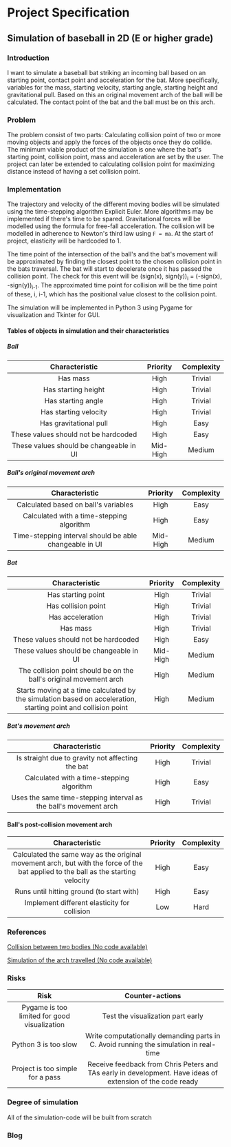 # Project Specification

## Simulation of baseball in 2D (E or higher grade)

### Introduction

I want to simulate a baseball bat striking an incoming ball based on an starting point, contact point and acceleration for the bat. More specifically, variables for the mass, starting velocity, starting angle, starting height and gravitational pull. Based on this an original movement arch of the ball will be calculated. The contact point of the bat and the ball must be on this arch.

### Problem

The problem consist of two parts: Calculating collision point of two or more moving objects and apply the forces of the objects once they do collide. The minimum viable product of the simulation is one where the bat's starting point, collision point, mass and acceleration are set by the user. The project can later be extended to calculating collision point for maximizing distance instead of having a set collision point.

### Implementation

The trajectory and velocity of the different moving bodies will be simulated using the time-stepping algorithm Explicit Euler. More algorithms may be implemented if there's time to be spared. Gravitational forces will be modelled using the formula for free-fall acceleration. The collision will be modelled in adherence to Newton's third law using `F = ma`. At the start of project, elasticity will be hardcoded to 1.

The time point of the intersection of the ball's and the bat's movement will be approximated by finding the closest point to the chosen collision point in the bats traversal. The bat will start to decelerate once it has passed the collision point. The check for this event will be (sign(x), sign(y))<sub>i</sub> = (-sign(x), -sign(y))<sub>i-1</sub>. The approximated time point for collision will be the time point of these, i, i-1, which has the positional value closest to the collision point.

The simulation will be implemented in Python 3 using Pygame for visualization and Tkinter for GUI.

#### Tables of objects in simulation and their characteristics

##### Ball

| Characteristic | Priority      | Complexity |
|:--------------:|:-------------:|:----------:|
| Has mass       | High          | Trivial |
| Has starting height | High     | Trivial |
| Has starting angle | High      | Trivial |
| Has starting velocity | High   | Trivial |
| Has gravitational pull | High  | Easy    |
| These values should not be hardcoded | High | Easy |
| These values  should be changeable in UI | Mid-High  | Medium |

##### Ball's original movement arch

| Characteristic | Priority      | Complexity |
|:--------------:|:-------------:|:----------:|
| Calculated based on ball's variables      | High | Easy |
| Calculated with a time-stepping algorithm | High | Easy |
| Time-stepping interval should be able changeable in UI | Mid-High | Medium |

##### Bat

| Characteristic | Priority      | Complexity |
|:--------------:|:-------------:|:----------:|
| Has starting point | High | Trivial |
| Has collision point | High | Trivial |
| Has acceleration | High | Trivial |
| Has mass | High | Trivial |
| These values should not be hardcoded | High | Easy |
| These values  should be changeable in UI | Mid-High  | Medium |
| The collision point should be on the ball's original movement arch | High | Medium |
| Starts moving at a time calculated by the simulation based on acceleration, starting point and collision point | High | Medium |

##### Bat's movement arch

| Characteristic | Priority      | Complexity |
|:--------------:|:-------------:|:----------:|
| Is straight due to gravity not affecting the bat | High | Trivial |
| Calculated with a time-stepping algorithm | High | Easy |
| Uses the same time-stepping interval as the ball's movement arch | High | Trivial |

#### Ball's post-collision movement arch

| Characteristic | Priority      | Complexity |
|:--------------:|:-------------:|:----------:|
| Calculated the same way as the original movement arch, but with the force of the bat applied to the ball as the starting velocity | High | Easy |
| Runs until hitting ground (to start with) | High | Easy |
| Implement different elasticity for collision | Low | Hard |

### References

[Collision between two bodies (No code available)](https://ophysics.com/e2.html)

[Simulation of the arch travelled (No code available)](https://phet.colorado.edu/sims/html/projectile-motion/latest/projectile-motion_en.html)

### Risks

| Risk | Counter-actions |
|:--------------:|:-------------:|
| Pygame is too limited for good visualization | Test the visualization part early |
| Python 3 is too slow | Write computationally demanding parts in C. Avoid running the simulation in real-time |
| Project is too simple for a pass| Receive feedback from Chris Peters and TAs early in development. Have ideas of extension of the code ready |

### Degree of simulation

All of the simulation-code will be built from scratch

### Blog

